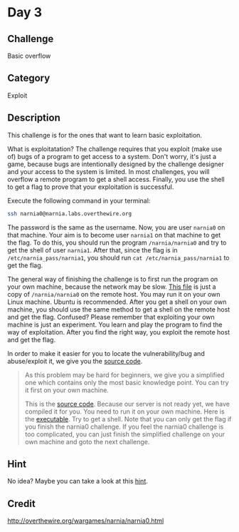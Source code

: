 # Day 3

## Challenge
Basic overflow

## Category
Exploit

## Description
This challenge is for the ones that want to learn basic exploitation.

What is exploitatation? The challenge requires that you exploit (make use of) bugs of a program to get access to a system. Don't worry, it's just a game, because bugs are intentionally designed by the challenge designer and your access to the system is limited. In most challenges, you will overflow a remote program to get a shell access. Finally, you use the shell to get a flag to prove that your exploitation is successful. 

Execute the following command in your terminal:

```bash
ssh narnia0@narnia.labs.overthewire.org
```
The password is the same as the username. Now, you are user `narnia0` on that machine. Your aim is to become user `narnia1` on that machine to get the flag. To do this, you should run the program `/narnia/narnia0` and try to get the shell of user `narnia1`. After that, since the flag is in `/etc/narnia_pass/narnia1`, you should run ```cat /etc/narnia_pass/narnia1``` to get the flag.

The general way of finishing the challenge is to first run the program on your own machine, because the network may be slow. [This file](./narnia0) is just a copy of `/narnia/narnia0` on the remote host. You may run it on your own Linux machine. Ubuntu is recommended. After you get a shell on your own machine, you should use the same method to get a shell on the remote host and get the flag. Confused? Please remember that exploiting your own machine is just an experiment. You learn and play the program to find the way of exploitation. After you find the right way, you exploit the remote host and get the flag.

In order to make it easier for you to locate the vulnerability/bug and abuse/exploit it, we give you the [source code](./narnia0.c).

> As this problem may be hard for beginners,
> we give you a simplified one which contains only the most basic knowledge point.
> You can try it first on your own machine.
>
> This is the [source code](./simplified.c).
> Because our server is not ready yet, we have compiled it for you.
> You need to run it on your own machine.
> Here is the [executable](./simplified). Try to get a shell. Note that you can only get the flag if you finish the narnia0 challenge. If you feel the narnia0 challenge is too complicated, you can just finish the simplified challenge on your own machine and goto the next challenge.

## Hint
No idea?
Maybe you can take a look at this [hint](./HINT.md).

## Credit
<http://overthewire.org/wargames/narnia/narnia0.html>
